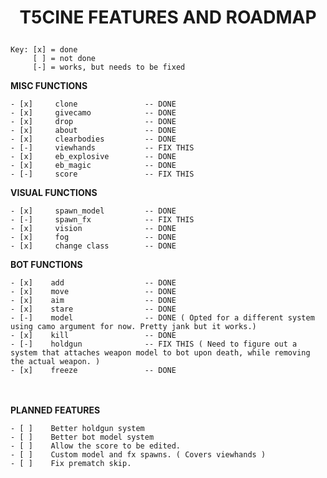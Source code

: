 # <p style="text-align: center;">**T5CINE FEATURES AND ROADMAP**</p>

    Key: [x] = done
         [ ] = not done
         [-] = works, but needs to be fixed

**MISC FUNCTIONS**

    - [x]     clone               -- DONE
    - [x]     givecamo            -- DONE
    - [x]     drop                -- DONE
    - [x]     about               -- DONE
    - [x]     clearbodies         -- DONE
    - [-]     viewhands           -- FIX THIS
    - [x]     eb_explosive        -- DONE
    - [x]     eb_magic            -- DONE
    - [-]     score               -- FIX THIS

**VISUAL FUNCTIONS**

    - [x]     spawn_model         -- DONE
    - [-]     spawn_fx            -- FIX THIS
    - [x]     vision              -- DONE
    - [x]     fog                 -- DONE
    - [x]     change class        -- DONE

**BOT FUNCTIONS**

    - [x]    add                  -- DONE
    - [x]    move                 -- DONE
    - [x]    aim                  -- DONE
    - [x]    stare                -- DONE
    - [-]    model                -- DONE ( Opted for a different system using camo argument for now. Pretty jank but it works.)
    - [x]    kill                 -- DONE
    - [-]    holdgun              -- FIX THIS ( Need to figure out a system that attaches weapon model to bot upon death, while removing the actual weapon. )
    - [x]    freeze               -- DONE

<br/><br/>
**PLANNED FEATURES**

    - [ ]    Better holdgun system
    - [ ]    Better bot model system
    - [ ]    Allow the score to be edited.
    - [ ]    Custom model and fx spawns. ( Covers viewhands )
    - [ ]    Fix prematch skip.
